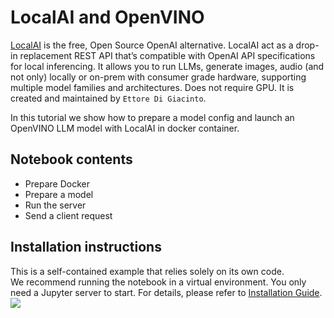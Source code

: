 # LocalAI and OpenVINO

[LocalAI](https://localai.io/) is the free, Open Source OpenAI alternative. LocalAI act as a drop-in replacement REST API that’s compatible with OpenAI API specifications for local inferencing. It allows you to run LLMs, generate images, audio (and not only) locally or on-prem with consumer grade hardware, supporting multiple model families and architectures. Does not require GPU. It is created and maintained by `Ettore Di Giacinto`.

In this tutorial we show how to prepare a model config and launch an OpenVINO LLM model with LocalAI in docker container. 

## Notebook contents
- Prepare Docker
- Prepare a model
- Run the server
- Send a client request

## Installation instructions
This is a self-contained example that relies solely on its own code.</br>
We recommend running the notebook in a virtual environment. You only need a Jupyter server to start.
For details, please refer to [Installation Guide](../../README.md).
<img referrerpolicy="no-referrer-when-downgrade" src="https://static.scarf.sh/a.png?x-pxid=5b5a4db0-7875-4bfb-bdbd-01698b5b1a77&file=notebooks/localai/README.md" />
